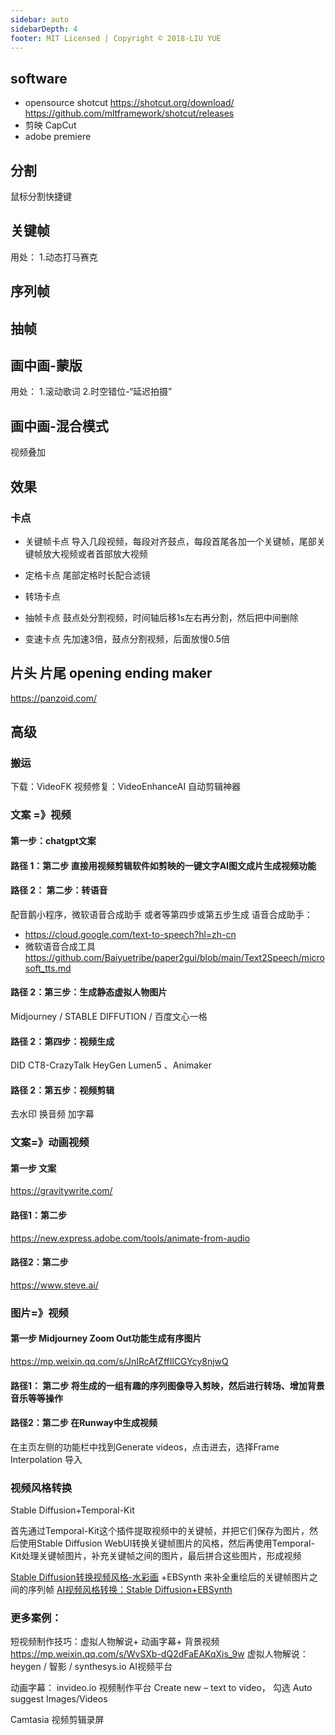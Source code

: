 ```yaml
---
sidebar: auto
sidebarDepth: 4
footer: MIT Licensed | Copyright © 2018-LIU YUE
---
```


## software

+ opensource shotcut
    https://shotcut.org/download/
    https://github.com/mltframework/shotcut/releases
+ 剪映 CapCut
+ adobe premiere

## 分割
鼠标分割快捷键

## 关键帧

用处：
1.动态打马赛克

## 序列帧
## 抽帧

## 画中画-蒙版
用处：
1.滚动歌词
2.时空错位-“延迟拍摄”

## 画中画-混合模式
视频叠加

## 效果

### 卡点
+ 关键帧卡点
  导入几段视频，每段对齐鼓点，每段首尾各加一个关键帧，尾部关键帧放大视频或者首部放大视频
+ 定格卡点
  尾部定格时长配合滤镜
+ 转场卡点
  
+ 抽帧卡点
  鼓点处分割视频，时间轴后移1s左右再分割，然后把中间删除
+ 变速卡点
  先加速3倍，鼓点分割视频，后面放慢0.5倍


## 片头 片尾 opening ending maker
https://panzoid.com/

## 高级

### 搬运
下载：VideoFK
视频修复：VideoEnhanceAI
自动剪辑神器

### 文案 =》视频
#### 第一步：chatgpt文案

#### 路径 1：第二步 直接用视频剪辑软件如剪映的一键文字AI图文成片生成视频功能

#### 路径 2： 第二步：转语音
配音鹅小程序，微软语音合成助手 或者等第四步或第五步生成
语音合成助手：
+ https://cloud.google.com/text-to-speech?hl=zh-cn
+ 微软语音合成工具 https://github.com/Baiyuetribe/paper2gui/blob/main/Text2Speech/microsoft_tts.md
#### 路径 2：第三步：生成静态虚拟人物图片
Midjourney / STABLE DIFFUTION / 百度文心一格

#### 路径 2：第四步：视频生成
DID CT8-CrazyTalk HeyGen Lumen5 、Animaker

#### 路径 2：第五步：视频剪辑
去水印 换音频 加字幕

### 文案=》动画视频
#### 第一步 文案
https://gravitywrite.com/
#### 路径1：第二步 
https://new.express.adobe.com/tools/animate-from-audio
#### 路径2：第二步
https://www.steve.ai/

### 图片=》视频

#### 第一步 Midjourney Zoom Out功能生成有序图片
https://mp.weixin.qq.com/s/JnIRcAfZffIlCGYcy8njwQ
#### 路径1： 第二步 将生成的一组有趣的序列图像导入剪映，然后进行转场、增加背景音乐等等操作
#### 路径2：第二步 在Runway中生成视频
在主页左侧的功能栏中找到Generate videos，点击进去，选择Frame Interpolation 导入

### 视频风格转换
Stable Diffusion+Temporal-Kit

首先通过Temporal-Kit这个插件提取视频中的关键帧，并把它们保存为图片，然后使用Stable Diffusion WebUI转换关键帧图片的风格，然后再使用Temporal-Kit处理关键帧图片，补充关键帧之间的图片，最后拼合这些图片，形成视频

[Stable Diffusion转换视频风格-水彩画](https://mp.weixin.qq.com/s/Sax6yofBPe2CWiJuhmmCaA)
+EBSynth 来补全重绘后的关键帧图片之间的序列帧
[AI视频风格转换：Stable Diffusion+EBSynth](https://mp.weixin.qq.com/s/fz5z_8E3aDjXDHOMhx6MKw)

### 更多案例：
短视频制作技巧：虚拟人物解说+ 动画字幕+ 背景视频
https://mp.weixin.qq.com/s/WvSXb-dQ2dFaEAKqXis_9w
虚拟人物解说： heygen / 智影 / synthesys.io AI视频平台

动画字幕： invideo.io 视频制作平台 Create new – text to video， 勾选 Auto suggest Images/Videos

Camtasia 视频剪辑录屏




